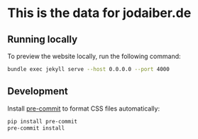 # This is the data for jodaiber.de

## Running locally

To preview the website locally, run the following command:

```bash
bundle exec jekyll serve --host 0.0.0.0 --port 4000
```

## Development

Install [pre-commit](https://pre-commit.com/) to format CSS files automatically:

```bash
pip install pre-commit
pre-commit install
```
